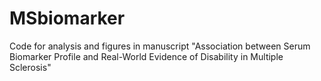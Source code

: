 # MSbiomarker
Code for analysis and figures in manuscript "Association between Serum Biomarker Profile and Real-World Evidence of Disability in Multiple Sclerosis"
